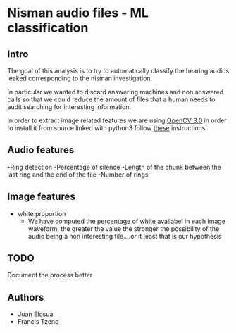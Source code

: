 Nisman audio files - ML classification
======================================

## Intro

The goal of this analysis is to try to automatically classify the hearing audios leaked corresponding to
the nisman investigation.

In particular we wanted to discard answering machines and non answered calls so that we could reduce the amount of files that a human needs to audit searching for interesting information.

In order to extract image related features we are using [OpenCV 3.0][cv] in order to
install it from source linked with python3 follow [these][cvpy] instructions

## Audio features
-Ring detection
-Percentage of silence
-Length of the chunk between the last ring and the end of the file
-Number of rings

## Image features
* white proportion
    * We have computed the percentage of white availabel in each image waveform, the greater the value
    the stronger the possibility of the audio being a non interesting file....or it least that is our
    hypothesis

[cv]: http://opencv.org/
[cvpy]: http://www.pyimagesearch.com/2015/06/29/install-opencv-3-0-and-python-3-4-on-osx/

## TODO
Document the process better

## Authors
* Juan Elosua
* Francis Tzeng
